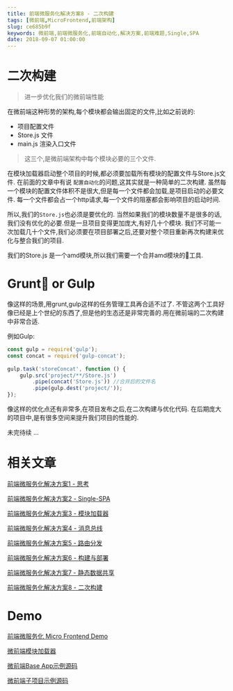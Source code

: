 ```yaml
---
title: 前端微服务化解决方案8 - 二次构建
tags: [微前端,MicroFrontend,前端架构]
slug: ce685b9f
keywords: 微前端,前端微服务化,前端自动化,解决方案,前端难题,Single,SPA
date: 2018-09-07 01:00:00
---
```


# 二次构建
> 进一步优化我们的微前端性能

在微前端这种形势的架构,每个模块都会输出固定的文件,比如之前说的:

* 项目配置文件
* Store.js 文件
* main.js 渲染入口文件

> 这三个,是微前端架构中每个模块必要的三个文件.

在模块加载器启动整个项目的时候,都必须要加载所有模块的配置文件与Store.js文件.
在前面的文章中有说 `配置自动化`的问题,这其实就是一种简单的二次构建.
虽然每一个模块的配置文件体积不是很大,但是每一个文件都会加载,是项目启动的必要文件.
每一个文件都会占一个http请求,每一个文件的阻塞都会影响项目的启动时间.

所以,我们的`Store.js`也必须是要优化的.
当然如果我们的模块数量不是很多的话,我们没有优化的必要.但是一旦项目变得更加庞大,有好几十个模块.
我们不可能一次加载几十个文件,我们必须要在项目部署之后,还要对整个项目重新再次构建来优化与整合我们的项目.

我们的Store.js 是一个amd模块,所以我们需要一个合并amd模块的工具.


# Grunt or Gulp

像这样的场景,用grunt,gulp这样的任务管理工具再合适不过了.
不管这两个工具好像已经是上个世纪的东西了,但是他的生态还是非常完善的.用在微前端的二次构建中非常合适.

例如Gulp:

```js
const gulp = require('gulp');
const concat = require('gulp-concat');
 
gulp.task('storeConcat', function () {
    gulp.src('project/**/Store.js')
        .pipe(concat('Store.js')) //合并后的文件名
        .pipe(gulp.dest('project/'));
});
```

像这样的优化点还有非常多,在项目发布之后,在二次构建与优化代码.
在后期庞大的项目中,是有很多空间来提升我们项目的性能的.






未完待续 ...


# 相关文章
[前端微服务化解决方案1 - 思考](http://alili.tech/archive/ea599f7c/)

[前端微服务化解决方案2 - Single-SPA](http://alili.tech/archive/11052bf4/)

[前端微服务化解决方案3 - 模块加载器](http://alili.tech/archive/1a60cede/)

[前端微服务化解决方案4 - 消息总线](http://alili.tech/archive/a9a1f81b/)

[前端微服务化解决方案5 - 路由分发](http://alili.tech/archive/5ff0b366/)

[前端微服务化解决方案6 - 构建与部署](http://alili.tech/archive/ffb0c5ab/)

[前端微服务化解决方案7 - 静态数据共享](http://alili.tech/archive/5e00e43d/)

[前端微服务化解决方案8 - 二次构建](http://alili.tech/archive/ce685b9f/)

# Demo
[前端微服务化 Micro Frontend Demo](http://microfrontend.alili.tech/)

[微前端模块加载器](https://github.com/Fantasy9527/lotus-scaffold-micro-frontend-portal)

[微前端Base App示例源码](https://github.com/Fantasy9527/microfrontend-base-demo)

[微前端子项目示例源码](https://github.com/Fantasy9527/microfrontend-submodule-demo)